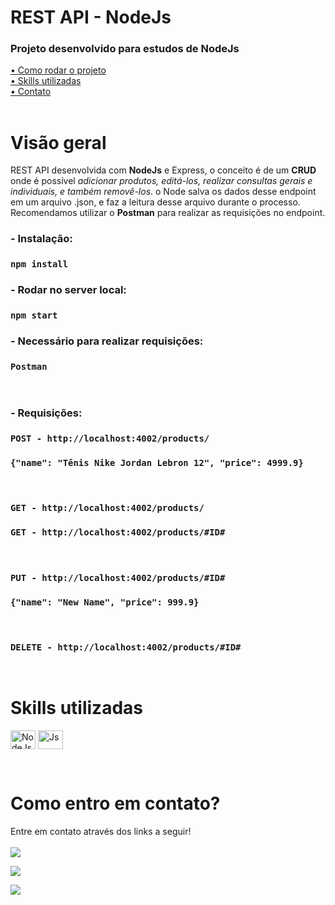 # REST API - NodeJs

### Projeto desenvolvido para estudos de NodeJs

[• Como rodar o projeto](#start)<br>
[• Skills utilizadas](#leng)<br>
[• Contato](#contato)<br>
<br>

# Visão geral

REST API desenvolvida com **NodeJs** e Express, o conceito é de um **CRUD** onde é possível _adicionar produtos, editá-los, realizar consultas gerais e individuais, e também removê-los_. o Node salva os dados desse endpoint em um arquivo .json, e faz a leitura desse arquivo durante o processo.
Recomendamos utilizar o **Postman** para realizar as requisições no endpoint.
<br>

<p id="start"></p>

### - Instalação:

### `npm install`

### - Rodar no server local:

### `npm start`

### - Necessário para realizar requisições:

### `Postman`

<br>

### - Requisições:

### `POST - http://localhost:4002/products/`

### `{"name": "Tênis Nike Jordan Lebron 12", "price": 4999.9}`

<br>

### `GET - http://localhost:4002/products/`

### `GET - http://localhost:4002/products/#ID#`

<br>

### `PUT - http://localhost:4002/products/#ID#`

### `{"name": "New Name", "price": 999.9}`

<br>

### `DELETE - http://localhost:4002/products/#ID#`

<br>

<p id="leng"></p>

# Skills utilizadas

<p>
  <img align="center" alt="NodeJs" height="30" width="40" title="NodeJs" src="https://cdn.jsdelivr.net/gh/devicons/devicon/icons/nodejs/nodejs-original.svg">
  <img align="center" alt="Js" height="30" width="40" src="https://cdn.jsdelivr.net/gh/devicons/devicon/icons/javascript/javascript-original.svg">
</p>
<br>

<p id="contato"></p>

# Como entro em contato?

Entre em contato através dos links a seguir!
<br>
<br>
<a href="https://www.linkedin.com/in/mateusalvesds/" target="_blank"><img src="https://img.shields.io/badge/-LinkedIn-%230077B5?style=for-the-badge&logo=linkedin&logoColor=white" target="_blank"></a>

<a href = "mailto:contatomateusalves@hotmail.com"><img src="https://img.shields.io/badge/Microsoft_Outlook-0078D4?style=for-the-badge&logo=microsoft-outlook&logoColor=white" target="_blank"></a>

<a href="https://api.whatsapp.com/send?phone=+5511966616365" target="_blank"><img src="https://img.shields.io/badge/WhatsApp-25D366?style=for-the-badge&logo=whatsapp&logoColor=white" target="_blank"></a>

</p>
<br>
<br>
<br>
